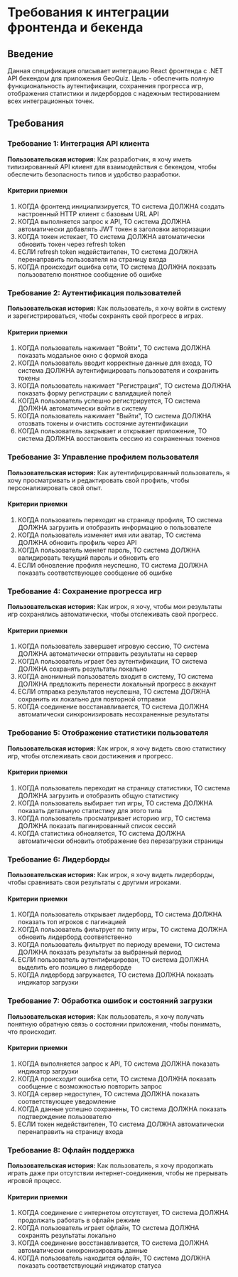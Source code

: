# Требования к интеграции фронтенда и бекенда

## Введение

Данная спецификация описывает интеграцию React фронтенда с .NET API бекендом для приложения GeoQuiz. Цель - обеспечить полную функциональность аутентификации, сохранения прогресса игр, отображения статистики и лидербордов с надежным тестированием всех интеграционных точек.

## Требования

### Требование 1: Интеграция API клиента

**Пользовательская история:** Как разработчик, я хочу иметь типизированный API клиент для взаимодействия с бекендом, чтобы обеспечить безопасность типов и удобство разработки.

#### Критерии приемки

1. КОГДА фронтенд инициализируется, ТО система ДОЛЖНА создать настроенный HTTP клиент с базовым URL API
2. КОГДА выполняется запрос к API, ТО система ДОЛЖНА автоматически добавлять JWT токен в заголовки авторизации
3. КОГДА токен истекает, ТО система ДОЛЖНА автоматически обновить токен через refresh token
4. ЕСЛИ refresh token недействителен, ТО система ДОЛЖНА перенаправить пользователя на страницу входа
5. КОГДА происходит ошибка сети, ТО система ДОЛЖНА показать пользователю понятное сообщение об ошибке

### Требование 2: Аутентификация пользователей

**Пользовательская история:** Как пользователь, я хочу войти в систему и зарегистрироваться, чтобы сохранять свой прогресс в играх.

#### Критерии приемки

1. КОГДА пользователь нажимает "Войти", ТО система ДОЛЖНА показать модальное окно с формой входа
2. КОГДА пользователь вводит корректные данные для входа, ТО система ДОЛЖНА аутентифицировать пользователя и сохранить токены
3. КОГДА пользователь нажимает "Регистрация", ТО система ДОЛЖНА показать форму регистрации с валидацией полей
4. КОГДА пользователь успешно регистрируется, ТО система ДОЛЖНА автоматически войти в систему
5. КОГДА пользователь нажимает "Выйти", ТО система ДОЛЖНА отозвать токены и очистить состояние аутентификации
6. КОГДА пользователь закрывает и открывает приложение, ТО система ДОЛЖНА восстановить сессию из сохраненных токенов

### Требование 3: Управление профилем пользователя

**Пользовательская история:** Как аутентифицированный пользователь, я хочу просматривать и редактировать свой профиль, чтобы персонализировать свой опыт.

#### Критерии приемки

1. КОГДА пользователь переходит на страницу профиля, ТО система ДОЛЖНА загрузить и отобразить информацию о пользователе
2. КОГДА пользователь изменяет имя или аватар, ТО система ДОЛЖНА обновить профиль через API
3. КОГДА пользователь меняет пароль, ТО система ДОЛЖНА валидировать текущий пароль и обновить его
4. ЕСЛИ обновление профиля неуспешно, ТО система ДОЛЖНА показать соответствующее сообщение об ошибке

### Требование 4: Сохранение прогресса игр

**Пользовательская история:** Как игрок, я хочу, чтобы мои результаты игр сохранялись автоматически, чтобы отслеживать свой прогресс.

#### Критерии приемки

1. КОГДА пользователь завершает игровую сессию, ТО система ДОЛЖНА автоматически отправить результаты на сервер
2. КОГДА пользователь играет без аутентификации, ТО система ДОЛЖНА сохранять результаты локально
3. КОГДА анонимный пользователь входит в систему, ТО система ДОЛЖНА предложить перенести локальный прогресс в аккаунт
4. ЕСЛИ отправка результатов неуспешна, ТО система ДОЛЖНА сохранить их локально для повторной отправки
5. КОГДА соединение восстанавливается, ТО система ДОЛЖНА автоматически синхронизировать несохраненные результаты

### Требование 5: Отображение статистики пользователя

**Пользовательская история:** Как игрок, я хочу видеть свою статистику игр, чтобы отслеживать свои достижения и прогресс.

#### Критерии приемки

1. КОГДА пользователь переходит на страницу статистики, ТО система ДОЛЖНА загрузить и отобразить общую статистику
2. КОГДА пользователь выбирает тип игры, ТО система ДОЛЖНА показать детальную статистику для этого типа
3. КОГДА пользователь просматривает историю игр, ТО система ДОЛЖНА показать пагинированный список сессий
4. КОГДА статистика обновляется, ТО система ДОЛЖНА автоматически обновить отображение без перезагрузки страницы

### Требование 6: Лидерборды

**Пользовательская история:** Как игрок, я хочу видеть лидерборды, чтобы сравнивать свои результаты с другими игроками.

#### Критерии приемки

1. КОГДА пользователь открывает лидерборд, ТО система ДОЛЖНА показать топ игроков с пагинацией
2. КОГДА пользователь фильтрует по типу игры, ТО система ДОЛЖНА обновить лидерборд соответственно
3. КОГДА пользователь фильтрует по периоду времени, ТО система ДОЛЖНА показать результаты за выбранный период
4. ЕСЛИ пользователь аутентифицирован, ТО система ДОЛЖНА выделить его позицию в лидерборде
5. КОГДА лидерборд загружается, ТО система ДОЛЖНА показать индикатор загрузки

### Требование 7: Обработка ошибок и состояний загрузки

**Пользовательская история:** Как пользователь, я хочу получать понятную обратную связь о состоянии приложения, чтобы понимать, что происходит.

#### Критерии приемки

1. КОГДА выполняется запрос к API, ТО система ДОЛЖНА показать индикатор загрузки
2. КОГДА происходит ошибка сети, ТО система ДОЛЖНА показать сообщение с возможностью повторить запрос
3. КОГДА сервер недоступен, ТО система ДОЛЖНА показать соответствующее уведомление
4. КОГДА данные успешно сохранены, ТО система ДОЛЖНА показать подтверждение пользователю
5. ЕСЛИ токен недействителен, ТО система ДОЛЖНА автоматически перенаправить на страницу входа

### Требование 8: Офлайн поддержка

**Пользовательская история:** Как пользователь, я хочу продолжать играть даже при отсутствии интернет-соединения, чтобы не прерывать игровой процесс.

#### Критерии приемки

1. КОГДА соединение с интернетом отсутствует, ТО система ДОЛЖНА продолжать работать в офлайн режиме
2. КОГДА пользователь играет офлайн, ТО система ДОЛЖНА сохранять результаты локально
3. КОГДА соединение восстанавливается, ТО система ДОЛЖНА автоматически синхронизировать данные
4. КОГДА пользователь находится офлайн, ТО система ДОЛЖНА показать соответствующий индикатор статуса